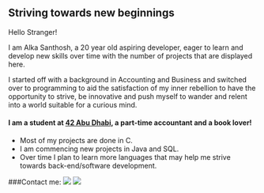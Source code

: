 ## Striving towards new beginnings 

Hello Stranger!

I am Alka Santhosh, a 20 year old aspiring developer, eager to learn and develop new skills over time with the number of projects that are displayed here.

I started off with a background in Accounting and Business and switched over to programming to aid the satisfaction of my inner rebellion to have the opportunity to strive, be innovative and push myself to wander and relent into a world suitable for a curious mind.

#### I am a student at [42 Abu Dhabi](https://42abudhabi.ae/), a part-time accountant and a book lover!
- Most of my projects are done in C.
- I am commencing new projects in Java and SQL.
- Over time I plan to learn more languages that may help me strive towards back-end/software development.

###Contact me:
[<img src="https://cdn2.downdetector.com/static/uploads/logo/image21.png">](alka.santhosh02@gmail.com)
[<img src = "https://upload.wikimedia.org/wikipedia/commons/thumb/c/ca/LinkedIn_logo_initials.png/800px-LinkedIn_logo_initials.png">](https://www.linkedin.com/in/alka-santhosh-526a05220/)
<!--
**alka0203/alka0203** is a ✨ _special_ ✨ repository because its `README.md` (this file) appears on your GitHub profile.

Here are some ideas to get you started:

- 🔭 I’m currently working on ...
- 🌱 I’m currently learning ...
- 👯 I’m looking to collaborate on ...
- 🤔 I’m looking for help with ...
- 💬 Ask me about ...
- 📫 How to reach me: ...
- 😄 Pronouns: ...
- ⚡ Fun fact: ...
-->
